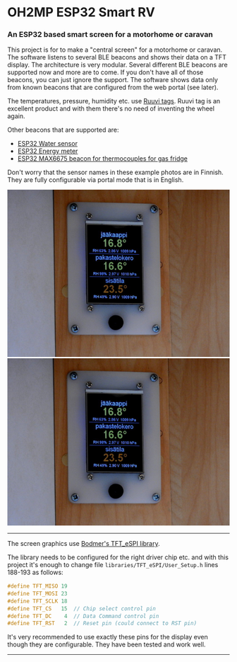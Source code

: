 # OH2MP ESP32 Smart RV

### An ESP32 based smart screen for a motorhome or caravan

This project is for to make a "central screen" for a motorhome or caravan. The software listens to
several BLE beacons and shows their data on a TFT display. The architecture is very modular. Several
different BLE beacons are supported now and more are to come. If you don't have all of those beacons, you can 
just ignore the support. The software shows data only from known beacons that are configured from the
web portal (see later).

The temperatures, pressure, humidity etc. use [Ruuvi tags](https://ruuvi.com/). Ruuvi tag is an excellent
product and with them there's no need of inventing the wheel again.

Other beacons that are supported are:

- [ESP32 Water sensor](https://github.com/oh2mp/esp32_watersensor)
- [ESP32 Energy meter](https://github.com/oh2mp/esp32_energymeter)
- [ESP32 MAX6675 beacon for thermocouples for gas fridge](https://github.com/oh2mp/esp32_max6675_beacon)

Don't worry that the sensor names in these example photos are in Finnish. They are fully configurable via
portal mode that is in English.

![Photo1](s/smart_rv_photo1.jpg)
![Photo2](s/smart_rv_photo1.jpg)

------

The screen graphics use [Bodmer's TFT_eSPI library](https://github.com/Bodmer/TFT_eSPI).

The library needs to be configured for the right driver chip etc. and with this project it's enough
to change file `libraries/TFT_eSPI/User_Setup.h` lines 188-193 as follows:

```c
#define TFT_MISO 19
#define TFT_MOSI 23
#define TFT_SCLK 18
#define TFT_CS   15  // Chip select control pin
#define TFT_DC    4  // Data Command control pin
#define TFT_RST   2  // Reset pin (could connect to RST pin)
```

It's very recommended to use exactly these pins for the display even though they are configurable. 
They have been tested and work well.

------
